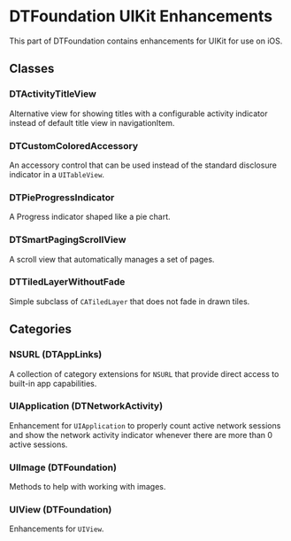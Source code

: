 DTFoundation UIKit Enhancements
===============================

This part of DTFoundation contains enhancements for UIKit for use on iOS.


## Classes

### DTActivityTitleView

Alternative view for showing titles with a configurable activity indicator
 instead of default title view in navigationItem.

### DTCustomColoredAccessory

An accessory control that can be used instead of the standard disclosure indicator in a `UITableView`.

### DTPieProgressIndicator

A Progress indicator shaped like a pie chart.

### DTSmartPagingScrollView

A scroll view that automatically manages a set of pages.

### DTTiledLayerWithoutFade

Simple subclass of `CATiledLayer` that does not fade in drawn tiles.

## Categories

### NSURL (DTAppLinks)

A collection of category extensions for `NSURL` that provide direct access to built-in app capabilities.

### UIApplication (DTNetworkActivity)

Enhancement for `UIApplication` to properly count active network sessions and show the network activity indicator whenever there are more than 0 active sessions.
 
### UIImage (DTFoundation)

Methods to help with working with images.

### UIView (DTFoundation)

Enhancements for `UIView`.
